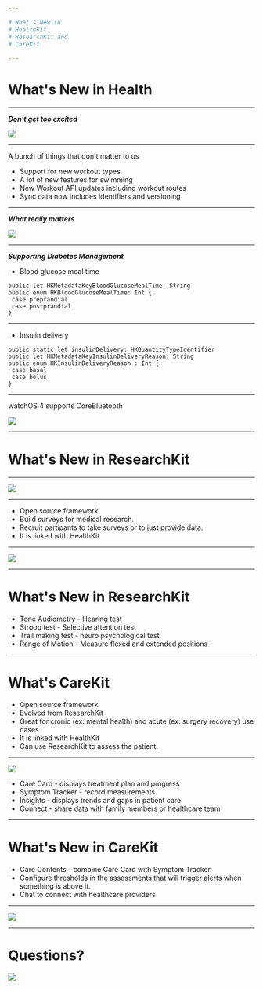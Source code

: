 ```yaml
---

# What's New in 
# HealthKit
# ResearchKit and
# CareKit

---
```


# What's New in Health

---

***Don't get too excited***

![](https://media.giphy.com/media/26AHLspJScv2J6P0k/giphy.gif)

---

A bunch of things that don't matter to us
- Support for new workout types
- A lot of new features for swimming
- New Workout API updates including workout routes
- Sync data now includes identifiers and versioning

---

***What really matters***

![](https://media.giphy.com/media/UlT6oxzi1v2g0/giphy.gif)

---

***Supporting Diabetes Management***

- Blood glucose meal time

```
public let HKMetadataKeyBloodGlucoseMealTime: String
public enum HKBloodGlucoseMealTime: Int {
 case preprandial
 case postprandial
}
```
---

- Insulin delivery

```
public static let insulinDelivery: HKQuantityTypeIdentifier
public let HKMetadataKeyInsulinDeliveryReason: String
public enum HKInsulinDeliveryReason : Int {
 case basal
 case bolus
}
```
---

watchOS 4 supports CoreBluetooth

![](https://media.giphy.com/media/jVStxzak9yk2Q/giphy.gif)

---

# What's New in ResearchKit

---

![](http://www.troll.me/images/arnold-disgusting/whats-that-.jpg)

---

- Open source framework.
- Build surveys for medical research.
- Recruit partipants to take surveys or to just provide data.
- It is linked with HealthKit

---

![](http://blog.zuehlke.com/wp-content/uploads/2015/07/Slide5-755x334.png)

---

# What's New in ResearchKit

- Tone Audiometry - Hearing test
- Stroop test - Selective attention test
- Trail making test - neuro psychological test
- Range of Motion - Measure flexed and extended positions

---

# What's CareKit

- Open source framework
- Evolved from ResearchKit
- Great for cronic (ex: mental health) and acute (ex: surgery recovery) use cases
- It is linked with HealthKit
- Can use ResearchKit to assess the patient.

---

![](http://blog.shazino.com/imgs/articles/dev/carekit-introduction/carekit-screens.png)

- Care Card - displays treatment plan and progress
- Symptom Tracker - record measurements
- Insights - displays trends and gaps in patient care
- Connect - share data with family members or healthcare team
---

# What's New in CareKit

- Care Contents - combine Care Card with Symptom Tracker
- Configure thresholds in the assessments that will trigger alerts when something is above it.
- Chat to connect with healthcare providers

---

![](http://a.memegen.com/2cj5nl.gif)

---

# Questions?

![](http://3.bp.blogspot.com/-GWMIlb455pg/VOvngWloxnI/AAAAAAAAGZQ/xibdXIzAJJE/s1600/Is+Anyone+Listening+Meme.PNG)

